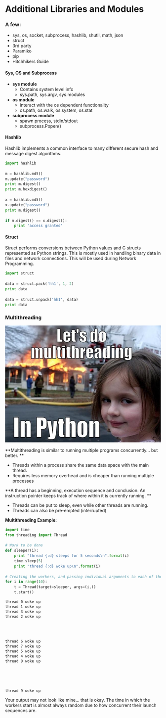 # Additional Libraries and Modules

### **A few:**

* sys, os, socket, subprocess, hashlib, shutil, math, json
* struct
* 3rd party
* Paramiko
* pip
* Hitchhikers Guide

#### Sys, OS and Subprocess

* **sys module**
  * Contains system level info
  * sys.path, sys.argv, sys.modules
* **os module**
  * interact with the os dependent functionality
  * os.path, os.walk, os.system, os.stat
* **subprocess module**
  * spawn process, stdin/stdout
  * subprocess.Popen\(\)

#### Hashlib

Hashlib implements a common interface to many different secure hash and message digest algorithms.

```py
import hashlib

m = hashlib.md5()
m.update("password")
print m.digest()
print m.hexdigest()

x = hashlib.md5()
x.update("password")
print m.digest()

if m.digest() == x.digest():
    print 'access granted'
```

#### Struct

Struct performs conversions between Python values and C structs represented as Python strings. This is mostly used in handling binary data in files and network connections. This will be used during Network Programming.

```py
import struct

data = struct.pack('hh1', 1, 2)
print data

data = struct.unpack('hh1', data)
print data
```

### Multithreading

![](/assets/e0d5117bef35ea6a2f1a7baa7c1d029abb76060387f51ba05aa8f7b632782b40.jpg)

**Multithreading is similar to running multiple programs concurrently... but better. **

* Threads within a process share the same data space with the main thread.
* Requires less memory overhead and is cheaper than running multiple processes

**A thread has a beginning, execution sequence and conclusion. An instruction pointer keeps track of where within it is currently running. **

* Threads can be put to sleep, even while other threads are running. 
* Threads can also be pre-empted \(interrupted\)

**Multithreading Example:**

```py
import time
from threading import Thread 

# Work to be done
def sleeper(i):
	print "thread {:d} sleeps for 5 seconds\n".format(i)
	time.sleep(5)
	print "thread {:d} woke up\n".format(i)

# Creating the workers, and passing individual arguments to each of them
for i in range(10):
	t = Thread(target=sleeper, args=(i,))
	t.start()
```

```
thread 0 woke up
thread 1 woke up
thread 3 woke up
thread 2 woke up




thread 6 woke up
thread 7 woke up
thread 5 woke up
thread 4 woke up
thread 8 woke up





thread 9 woke up
```

Your output may not look like mine... that is okay. The time in which the workers start is almost always random due to how concurrent their launch sequences are.

